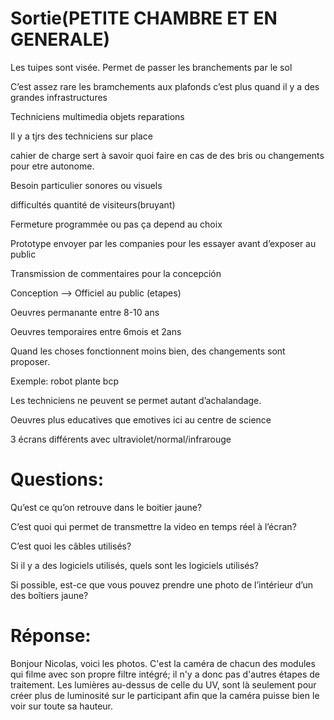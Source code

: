 # Sortie(PETITE CHAMBRE ET EN GENERALE)

Les tuipes sont visée. Permet de passer les branchements par le sol

C’est assez rare les bramchements aux plafonds c’est plus quand il y a des grandes infrastructures

Techniciens multimedia objets reparations

Il y a tjrs des techniciens sur place 

 cahier de charge sert à savoir quoi faire en cas de des bris ou changements pour etre autonome. 

Besoin particulier sonores ou visuels

difficultés quantité de visiteurs(bruyant)

Fermeture programmée ou pas ça depend au choix

Prototype envoyer par les companies pour les essayer avant d’exposer au public

Transmission de commentaires pour la concepción 

Conception —> Officiel au public (etapes)

Oeuvres permanante entre 8-10 ans

Oeuvres temporaires entre 6mois et 2ans

Quand les choses fonctionnent moins bien, des changements sont proposer. 

Exemple: robot plante bcp

Les techniciens ne peuvent se permet autant d’achalandage.

Oeuvres plus educatives que emotives ici au centre de science 

3 écrans différents avec ultraviolet/normal/infrarouge

# Questions: 

Qu’est ce qu’on retrouve dans le boitier jaune? 

C’est quoi qui permet de transmettre la video en temps réel à l’écran?

C’est quoi les câbles utilisés? 

Si il y a des logiciels utilisés, quels sont les logiciels utilisés?

Si possible, est-ce que vous pouvez prendre une photo de l’intérieur d’un des boîtiers jaune? 

# Réponse:

Bonjour Nicolas, voici les photos. C'est la caméra de chacun des modules qui filme avec son propre filtre intégré; il n'y a donc pas d'autres étapes de traitement. Les lumières au-dessus de celle du UV, sont là seulement pour créer plus de luminosité sur le participant afin que la caméra puisse bien le voir sur toute sa hauteur.
